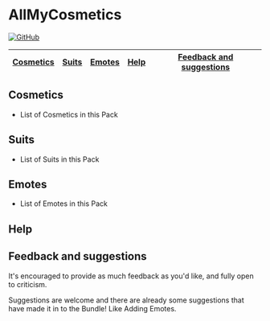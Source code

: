 # AllMyCosmetics

[![GitHub](https://img.shields.io/github/license/ApyroNox/LethalCompanyCollection?color=orange&style=for-the-badge)](https://github.com/ApyroNox/LethalCompanyCollection)

| [Cosmetics](#cosmetics) | [Suits](#suits) | [Emotes](#emotes) | [Help](#help) | [Feedback and suggestions](#feedback-and-suggestions) |
|---|---|---|---|---|

## Cosmetics
- List of Cosmetics in this Pack

## Suits
- List of Suits in this Pack

## Emotes
- List of Emotes in this Pack

## Help

## Feedback and suggestions
It's encouraged to provide as much feedback as you'd like, and fully open to criticism.

Suggestions are welcome and there are already some suggestions that have made it in to the Bundle! Like Adding Emotes.